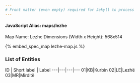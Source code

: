 ```yaml
---
# Front matter (even empty) required for Jekyll to process
---
```


#### JavaScript Alias: maps/lezhe

Map Name: Lezhe
Dimensions (Width x Height): 568x514



{% embed_spec_map lezhe-map.js %}

### List of Entities

ID | Short label | Label
---|---|---|---
01|KB|Kurbin
02|LE|Lezhë
03|MR|Mirditë

